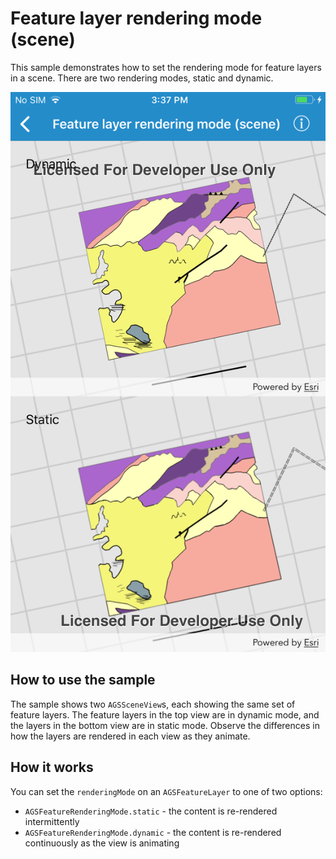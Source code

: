 # Feature layer rendering mode (scene)

This sample demonstrates how to set the rendering mode for feature layers in a scene. There are two rendering modes, static and dynamic.

![](image1.png)

## How to use the sample

The sample shows two `AGSSceneView`s, each showing the same set of feature layers. The feature layers in the top view are in dynamic mode, and the layers in the bottom view are in static mode. Observe the differences in how the layers are rendered in each view as they animate.

## How it works

You can set the `renderingMode` on an `AGSFeatureLayer` to one of two options:

* `AGSFeatureRenderingMode.static` - the content is re-rendered intermittently
* `AGSFeatureRenderingMode.dynamic` - the content is re-rendered continuously as the view is animating
